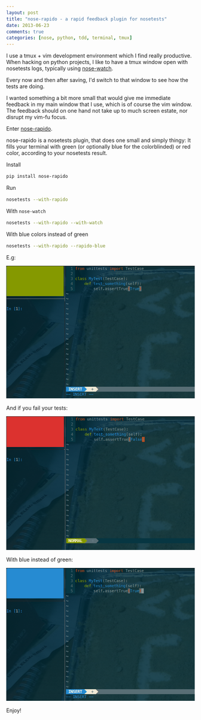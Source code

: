 ```yaml
---
layout: post
title: "nose-rapido - a rapid feedback plugin for nosetests"
date: 2013-06-23
comments: true
categories: [nose, python, tdd, terminal, tmux]
---
```


I use a tmux + vim development environment which I find really productive.
When hacking on python projects, I like to have a tmux window open with nosetests logs, typically using [nose-watch](https://github.com/lukaszb/nose-watch).

Every now and then after saving, I'd switch to that window to see how the tests are doing.

I wanted something a bit more small that would give me immediate feedback in my main window that I use, which is of course the vim window.
The feedback should on one hand not take up to much screen estate, nor disrupt my vim-fu focus.

Enter [nose-rapido](https://github.com/erikzaadi/nose-rapido).

nose-rapido is a nosetests plugin, that does one small and simply thingy:
It fills your terminal with green (or optionally blue for the colorblinded) or red color, according to your nosetests result.

Install

```bash
pip install nose-rapido
```

Run

```bash
nosetests --with-rapido
```

With `nose-watch`

```bash
nosetests --with-rapido --with-watch
```

With blue colors instead of green

```bash
nosetests --with-rapido --rapido-blue
```

E.g:

![Tests passing](https://github.com/erikzaadi/nose-rapido/raw/master/screenshots/good.png)

And if you fail your tests:

![Tests failing](https://github.com/erikzaadi/nose-rapido/raw/master/screenshots/bad.png)

With blue instead of green:

![Tests success with blue](https://github.com/erikzaadi/nose-rapido/raw/master/screenshots/blue.png)

Enjoy!
